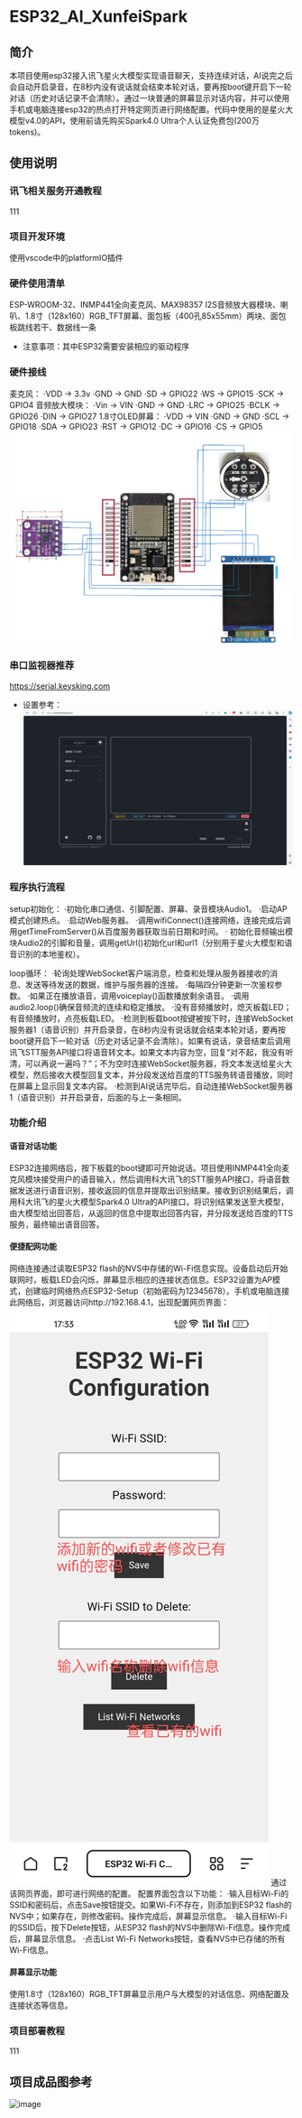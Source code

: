 # ESP32_AI_XunfeiSpark
## 简介
本项目使用esp32接入讯飞星火大模型实现语音聊天，支持连续对话，AI说完之后会自动开启录音，在8秒内没有说话就会结束本轮对话，要再按boot键开启下一轮对话（历史对话记录不会清除）。通过一块普通的屏幕显示对话内容，并可以使用手机或电脑连接esp32的热点打开特定网页进行网络配置。代码中使用的是星火大模型v4.0的API，使用前请先购买Spark4.0 Ultra个人认证免费包(200万tokens)。
## 使用说明
### 讯飞相关服务开通教程
111
### 项目开发环境
使用vscode中的platformIO插件
### 硬件使用清单
ESP-WROOM-32、INMP441全向麦克风、MAX98357 I2S音频放大器模块、喇叭、1.8寸（128x160）RGB_TFT屏幕、面包板（400孔85x55mm）两块、面包板跳线若干、数据线一条
- 注意事项：其中ESP32需要安装相应的驱动程序
### 硬件接线
麦克风：
·VDD -> 3.3v
·GND -> GND
·SD -> GPIO22
·WS -> GPIO15
·SCK -> GPIO4
音频放大模块：
·Vin -> VIN
·GND -> GND
·LRC -> GPIO25
·BCLK -> GPIO26
·DIN -> GPIO27
1.8寸OLED屏幕：
·VDD -> VIN
·GND -> GND
·SCL -> GPIO18
·SDA -> GPIO23
·RST -> GPIO12
·DC -> GPIO16
·CS -> GPIO5
![image2](./images/connection.png)
### 串口监视器推荐
https://serial.keysking.com
- 设置参考：
![image0](./images/set.png)
### 程序执行流程
setup初始化：
·初始化串口通信、引脚配置、屏幕、录音模块Audio1。
·启动AP模式创建热点。
·启动Web服务器。
·调用wifiConnect()连接网络，连接完成后调用getTimeFromServer()从百度服务器获取当前日期和时间。
· 初始化音频输出模块Audio2的引脚和音量，调用getUrl()初始化url和url1（分别用于星火大模型和语音识别的本地鉴权）。

loop循环：
·轮询处理WebSocket客户端消息，检查和处理从服务器接收的消息、发送等待发送的数据，维护与服务器的连接。
·每隔四分钟更新一次鉴权参数。
·如果正在播放语音，调用voiceplay()函数播放剩余语音。
·调用audio2.loop()确保音频流的连续和稳定播放。
·没有音频播放时，熄灭板载LED；有音频播放时，点亮板载LED。
·检测到板载boot按键被按下时，连接WebSocket服务器1（语音识别）并开启录音，在8秒内没有说话就会结束本轮对话，要再按boot键开启下一轮对话（历史对话记录不会清除）。如果有说话，录音结束后调用讯飞STT服务API接口将语音转文本。如果文本内容为空，回复“对不起，我没有听清，可以再说一遍吗？”；不为空时连接WebSocket服务器，将文本发送给星火大模型，然后接收大模型回复文本，并分段发送给百度的TTS服务转语音播放，同时在屏幕上显示回复文本内容。
·检测到AI说话完毕后，自动连接WebSocket服务器1（语音识别）并开启录音，后面的与上一条相同。
### 功能介绍
#### 语音对话功能
ESP32连接网络后，按下板载的boot键即可开始说话。项目使用INMP441全向麦克风模块接受用户的语音输入，然后调用科大讯飞的STT服务API接口，将语音数据发送进行语音识别，接收返回的信息并提取出识别结果。接收到识别结果后，调用科大讯飞的星火大模型Spark4.0 Ultra的API接口，将识别结果发送至大模型，由大模型给出回答后，从返回的信息中提取出回答内容，并分段发送给百度的TTS服务，最终输出语音回答。
#### 便捷配网功能
网络连接通过读取ESP32 flash的NVS中存储的Wi-Fi信息实现。设备启动后开始联网时，板载LED会闪烁，屏幕显示相应的连接状态信息。ESP32设置为AP模式，创建临时网络热点ESP32-Setup（初始密码为12345678）。手机或电脑连接此网络后，浏览器访问http://192.168.4.1，出现配置网页界面：
![image1](./images/wifiset.jpg)
通过该网页界面，即可进行网络的配置。
配置界面包含以下功能：
·输入目标Wi-Fi的SSID和密码后，点击Save按钮提交。如果Wi-Fi不存在，则添加到ESP32 flash的NVS中；如果存在，则修改密码。操作完成后，屏幕显示信息。
·输入目标Wi-Fi的SSID后，按下Delete按钮，从ESP32 flash的NVS中删除Wi-Fi信息。操作完成后，屏幕显示信息。
·点击List Wi-Fi Networks按钮，查看NVS中已存储的所有Wi-Fi信息。
#### 屏幕显示功能
使用1.8寸（128x160）RGB_TFT屏幕显示用户与大模型的对话信息、网络配置及连接状态等信息。
### 项目部署教程
111
## 项目成品图参考
![image](./images/results.jpg)